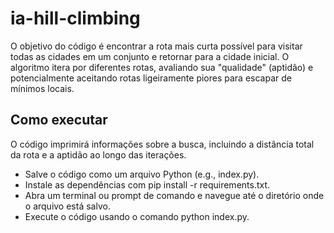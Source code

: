 # ia-hill-climbing

O objetivo do código é encontrar a rota mais curta possível para visitar todas as cidades em um conjunto e retornar para a cidade inicial. O algoritmo itera por diferentes rotas, avaliando sua "qualidade" (aptidão) e potencialmente aceitando rotas ligeiramente piores para escapar de mínimos locais.

## Como executar
O código imprimirá informações sobre a busca, incluindo a distância total da rota e a aptidão ao longo das iterações.

 - Salve o código como um arquivo Python (e.g., index.py).
 - Instale as dependências com pip install -r requirements.txt.
 - Abra um terminal ou prompt de comando e navegue até o diretório onde o arquivo está salvo.
 - Execute o código usando o comando python index.py.